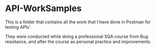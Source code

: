 # API-WorkSamples
This is a folder that contains all the work that I have done in Postman for testing APIs'.

They were conducted while doing a professional SQA course from Bug resistance, and after the course as personal practice and improvements.
